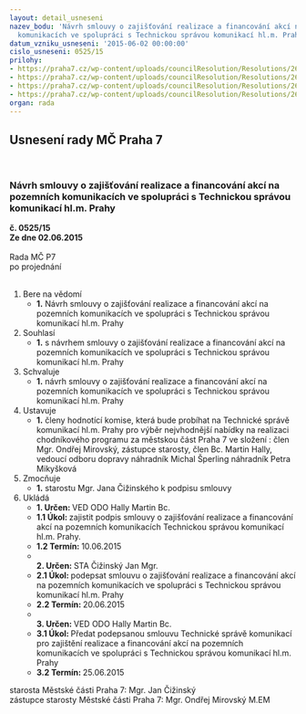 ```yaml
---
layout: detail_usneseni
nazev_bodu: 'Návrh smlouvy o zajišťování realizace a financování akcí na pozemních
  komunikacích ve spolupráci s Technickou správou komunikací hl.m. Prahy '
datum_vzniku_usneseni: '2015-06-02 00:00:00'
cislo_usneseni: 0525/15
prilohy:
- https://praha7.cz/wp-content/uploads/councilResolution/Resolutions/26324/33-15-d%c5%afvodov%c3%a1_zpr%c3%a1va_chodn%c3%adkov%c3%bd_program.doc
- https://praha7.cz/wp-content/uploads/councilResolution/Resolutions/26324/33-15-smlouva__chodn%c3%adkov%c3%bd_program_2015_schv%c3%a1len%c3%a1.doc
- https://praha7.cz/wp-content/uploads/councilResolution/Resolutions/26324/33-15-u_27_rozpo%c4%8det_na_rok_2015.doc
- https://praha7.cz/wp-content/uploads/councilResolution/Resolutions/26324/33-15-orj.xls
organ: rada
---
```

<div id="ucUsn_pList" class="usn">
	<span><h2>Usnesení rady MČ Praha 7 </h2>
<br></span><div class="standBody">
<span><h3>Návrh smlouvy o zajišťování realizace a financování akcí na pozemních komunikacích ve spolupráci s Technickou správou komunikací hl.m. Prahy </h3></span><div class="center">
		<strong>č. 0525/15</strong><br>
	</div>
<div class="center">
		<strong>Ze dne 02.06.2015</strong><br><br>
	</div>Rada MČ P7<br> po projednání<br><br><ol>
<li>Bere na vědomí<ul><li>
<strong>1.</strong> Návrh smlouvy o zajišťování realizace a financování akcí na pozemních komunikacích ve spolupráci s Technickou správou komunikací hl.m. Prahy </li></ul>
</li>
<li>Souhlasí<ul><li>
<strong>1.</strong> s návrhem smlouvy o zajišťování realizace a financování akcí na pozemních komunikacích ve spolupráci s Technickou správou komunikací hl.m. Prahy </li></ul>
</li>
<li>Schvaluje<ul><li>
<strong>1.</strong> návrh smlouvy o zajišťování realizace a financování akcí na pozemních komunikacích ve spolupráci s Technickou správou komunikací hl.m. Prahy </li></ul>
</li>
<li>Ustavuje<ul><li>
<strong>1.</strong> členy hodnotící komise, která bude probíhat na Technické správě komunikací hl.m. Prahy  pro výběr nejvhodnější nabídky na realizaci chodníkového programu za městskou část Praha 7 ve složení :                                                                   člen Mgr. Ondřej Mirovský, zástupce starosty,                                                        člen Bc. Martin Hally, vedoucí odboru dopravy                                                     náhradník Michal Šperling                                                                                     náhradník Petra Mikyšková                      </li></ul>
</li>
<li>Zmocňuje<ul><li>
<strong>1.</strong> starostu Mgr. Jana Čižinského k podpisu smlouvy     </li></ul>
</li>
<li>Ukládá<ul>
<li>
<strong>1. Určen: </strong>VED ODO Hally Martin Bc.</li>
<li>
<strong>1.1 Úkol: </strong>zajistit podpis  smlouvy o zajišťování realizace a financování akcí na pozemních komunikacích Technickou správou komunikací hl.m. Prahy. </li>
<li>
<strong>1.2 Termín: </strong>10.06.2015</li>
<li>
<strong><br>2. Určen: </strong>STA Čižinský Jan Mgr.</li>
<li>
<strong>2.1 Úkol: </strong>podepsat smlouvu o zajišťování realizace a financování akcí na pozemních komunikacích ve spolupráci s Technickou správou komunikací hl.m. Prahy </li>
<li>
<strong>2.2 Termín: </strong>20.06.2015</li>
<li>
<strong><br>3. Určen: </strong>VED ODO Hally Martin Bc.</li>
<li>
<strong>3.1 Úkol: </strong>Předat podepsanou smlouvu Technické správě komunikací pro zajištění realizace a financování akcí na pozemních komunikacích ve spolupráci s Technickou správou komunikací hl.m. Prahy </li>
<li>
<strong>3.2 Termín: </strong>25.06.2015</li>
</ul>
</li>
</ol>starosta Městské části Praha 7: Mgr. Jan Čižinský<br>zástupce starosty Městské části Praha 7: Mgr. Ondřej Mirovský M.EM 
</div>
</div>